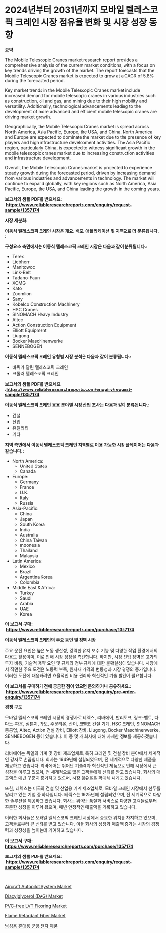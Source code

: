 <p><h1>2024년부터 2031년까지 모바일 텔레스코픽 크레인 시장 점유율 변화 및 시장 성장 동향</h1></p><p><strong>요약</strong></p>
<p><p>The Mobile Telescopic Cranes market research report provides a comprehensive analysis of the current market conditions, with a focus on key trends driving the growth of the market. The report forecasts that the Mobile Telescopic Cranes market is expected to grow at a CAGR of 5.8% during the forecasted period.</p><p>Key market trends in the Mobile Telescopic Cranes market include increased demand for mobile telescopic cranes in various industries such as construction, oil and gas, and mining due to their high mobility and versatility. Additionally, technological advancements leading to the development of more advanced and efficient mobile telescopic cranes are driving market growth.</p><p>Geographically, the Mobile Telescopic Cranes market is spread across North America, Asia Pacific, Europe, the USA, and China. North America and Europe are expected to dominate the market due to the presence of key players and high infrastructure development activities. The Asia Pacific region, particularly China, is expected to witness significant growth in the mobile telescopic cranes market due to increasing construction activities and infrastructure development.</p><p>Overall, the Mobile Telescopic Cranes market is projected to experience steady growth during the forecasted period, driven by increasing demand from various industries and advancements in technology. The market will continue to expand globally, with key regions such as North America, Asia Pacific, Europe, the USA, and China leading the growth in the coming years.</p></p>
<p><strong>보고서의 샘플 PDF를 받으세요: &nbsp;<a href="https://www.reliableresearchreports.com/enquiry/request-sample/1357174">https://www.reliableresearchreports.com/enquiry/request-sample/1357174</a></strong></p>
<p><strong>시장 세분화:</strong></p>
<p><strong> 이동식 텔레스코픽 크레인 시장은 개요, 배포, 애플리케이션 및 지역으로 더 분류됩니다. :</strong></p>
<p><strong>구성요소 측면에서는 이동식 텔레스코픽 크레인 시장은 다음과 같이 분류됩니다.:</strong></p>
<p><ul><li>Terex</li><li>Liebherr</li><li>Manitowoc</li><li>Link-Belt</li><li>Tadano-Faun</li><li>XCMG</li><li>Kato</li><li>Zoomlion</li><li>Sany</li><li>Kobelco Construction Machinery</li><li>HSC Cranes</li><li>SINOMACH Heavy Industry</li><li>Altec</li><li>Action Construction Equipment</li><li>Elliott Equipment</li><li>Liugong</li><li>Bocker Maschinenwerke</li><li>SENNEBOGEN</li></ul></p>
<p><strong> 이동식 텔레스코픽 크레인 유형별 시장 분석은 다음과 같이 분류됩니다.:</strong></p>
<p><ul><li>바퀴가 달린 텔레스코픽 크레인</li><li>크롤러 텔레스코픽 크레인</li></ul></p>
<p><strong>보고서의 샘플 PDF를 받으세요 :<a href="https://www.reliableresearchreports.com/enquiry/request-sample/1357174">https://www.reliableresearchreports.com/enquiry/request-sample/1357174</a></strong></p>
<p><strong> 이동식 텔레스코픽 크레인 응용 분야별 시장 산업 조사는 다음과 같이 분류됩니다.:</strong></p>
<p><ul><li>건설</li><li>산업</li><li>유틸리티</li><li>기타</li></ul></p>
<p><strong>지역 측면에서 이동식 텔레스코픽 크레인 지역별로 이용 가능한 시장 플레이어는 다음과 같습니다.:</strong></p>
<p><ul>
    <li>
        North America:
        <ul>
            <li>United States</li>
            <li>Canada</li>
        </ul>
    </li>
    <li>
        Europe:
        <ul>
            <li>Germany</li>
            <li>France</li>
            <li>U.K.</li>
            <li>Italy</li>
            <li>Russia</li>
        </ul>
    </li>
    <li>
        Asia-Pacific:
        <ul>
            <li>China</li>
            <li>Japan</li>
            <li>South Korea</li>
            <li>India</li>
            <li>Australia</li>
            <li>China Taiwan</li>
            <li>Indonesia</li>
            <li>Thailand</li>
            <li>Malaysia</li>
        </ul>
    </li>
    <li>
        Latin America:
        <ul>
            <li>Mexico</li>
            <li>Brazil</li>
            <li>Argentina Korea</li>
            <li>Colombia</li>
        </ul>
    </li>
    <li>
        Middle East & Africa:
        <ul>
            <li>Turkey</li>
            <li>Saudi</li>
            <li>Arabia</li>
            <li>UAE</li>
            <li>Korea</li>
        </ul>
    </li>
    </ul></p>
<p><strong>이 보고서 구매: &nbsp;<a href="https://www.reliableresearchreports.com/purchase/1357174">https://www.reliableresearchreports.com/purchase/1357174</a></strong></p>
<p><strong>이동식 텔레스코픽 크레인의 주요 동인 및 장벽 시장</strong></p>
<p><p>주요 운전 요인은 높은 노동 생산성, 강력한 유지 보수 기능 및 다양한 작업 환경에서의 다용도 활용이며, 이로 인해 시장 성장을 촉진합니다. 하지만, 시장 진입 장벽은 고가의 투자 비용, 기술적 제약 요인 및 규제와 정부 규제에 대한 불확실성이 있습니다. 시장에서 직면한 주요 도전은 노동력 부족, 원자재 가격의 변동성과 시장 경쟁의 증가입니다. 이러한 도전에 대응하려면 효율적인 비용 관리와 혁신적인 기술 발전이 필요합니다.</p></p>
<p><strong>이 보고서를 구매하기 전에 궁금한 점이 있으면 문의하거나 공유하세요.: &nbsp;<a href="https://www.reliableresearchreports.com/enquiry/pre-order-enquiry/1357174">https://www.reliableresearchreports.com/enquiry/pre-order-enquiry/1357174</a></strong></p>
<p><strong>경쟁 구도</strong></p>
<p><p>모바일 텔레스코픽 크레인 시장의 경쟁사로 테렉스, 리바에어, 만리토크, 링크-벨트, 다다노-파운, 심튼지, 가토, 주문리온, 산이, 코벨코 건설 기계, HSC 크레인, SINOMACH 중공업, Altec, Action 건설 장비, Elliott 장비, Liugong, Bocker Maschinenwerke, SENNEBOGEN 등이 있습니다. 이 중 몇 개 회사에 대해 자세한 정보를 제공하겠습니다.</p><p>리바에어는 독일의 기계 및 장비 제조업체로, 특히 크레인 및 건설 장비 분야에서 세계적인 강자로 손꼽힙니다. 회사는 1949년에 설립되었으며, 전 세계적으로 다양한 제품을 제공하고 있습니다. 리바에어는 뛰어난 기술력과 혁신적인 제품으로 인해 시장에서 큰 성장을 이루고 있으며, 전 세계적으로 많은 고객들에게 신뢰를 받고 있습니다. 회사의 매출액은 매년 꾸준히 증가하고 있으며, 시장 점유율을 확대해 나가고 있습니다.</p><p>또한, 테렉스는 미국의 건설 및 산업용 기계 제조업체로, 모바일 크레인 시장에서 선두를 달리고 있는 기업 중 하나입니다. 테렉스는 1925년에 설립되었으며, 전 세계적으로 다양한 솔루션을 제공하고 있습니다. 회사는 뛰어난 품질과 서비스로 다양한 고객들로부터 꾸준한 성장을 이루어 왔으며, 매년 안정적인 매출액을 기록하고 있습니다.</p><p>이러한 회사들은 모바일 텔레스코픽 크레인 시장에서 중요한 위치를 차지하고 있으며, 고객들로부터 큰 신뢰를 받고 있습니다. 이들 회사의 성장과 매출액 증가는 시장의 경쟁력과 성장성을 높이는데 기여하고 있습니다.</p></p>
<p><strong>이 보고서 구매: &nbsp; <a href="https://www.reliableresearchreports.com/purchase/1357174">https://www.reliableresearchreports.com/purchase/1357174</a></strong></p>
<p><strong>보고서의 샘플 PDF를 받으세요: &nbsp;<a href="https://www.reliableresearchreports.com/enquiry/request-sample/1357174">https://www.reliableresearchreports.com/enquiry/request-sample/1357174</a></strong><strong></strong></p>
<p>&nbsp;</p>
<p><p><a href="https://full-wildebeest-80b.notion.site/Global-Aircraft-Autopilot-System-Market-Size-and-Market-Trends-Insights-and-Projections-from-2024-t-0a023798bc96488c9a6d5f5f9dc1630a">Aircraft Autopilot System Market</a></p><p><a href="https://issuu.com/reportprime-2/docs/diacylglycerol-dag-market-size-2030.pptx">Diacylglycerol (DAG) Market</a></p><p><a href="https://view.publitas.com/reportprime-1/global-pvc-free-lvt-flooring-market-by-types-applications-and-major-players-with-regional-growth-rate-analysis-and-development-situation-from-2024-to-2031/">PVC-free LVT Flooring Market</a></p><p><a href="https://github.com/ashepherd82/Market-Research-Report-List-3/blob/main/flame-retardant-fiber-market.md">Flame Retardant Fiber Market</a></p><p><a href="https://medium.com/@whitneymurphy1982/%EC%9D%B4%EB%8F%99%ED%98%95-%EA%B5%B0%EC%9A%A9-%EC%A0%84%EC%9E%90%EA%B8%B0%EA%B8%B0-%EC%8B%9C%EC%9E%A5-%EC%9C%A0%ED%98%95-%EC%9D%91%EC%9A%A9-%EB%B0%8F-%EC%A7%80%EB%A6%AC%EB%B3%84-%EC%A2%85%ED%95%A9-%ED%8F%89%EA%B0%80-466a5d75c60c">남성용 휴대용 군용 전자 제품</a></p></p>